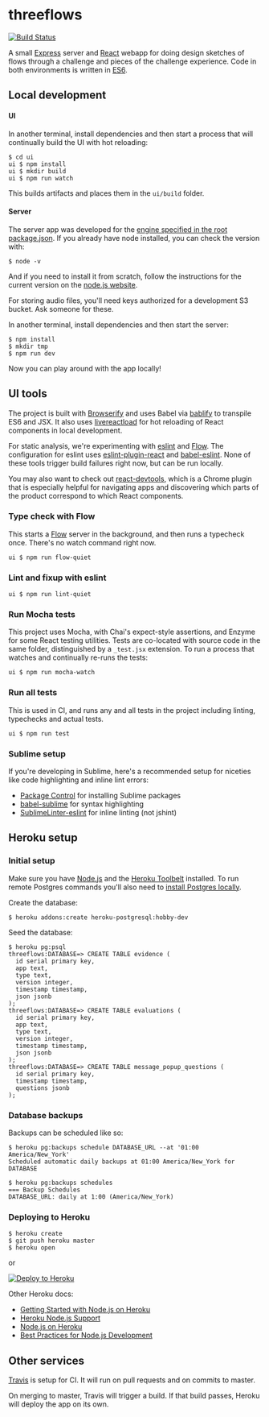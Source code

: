 # threeflows
[![Build Status](https://travis-ci.org/mit-teaching-systems-lab/threeflows.svg?branch=master)](https://travis-ci.org/mit-teaching-systems-lab/threeflows)

A small [Express](http://expressjs.com/) server and [React](https://facebook.github.io/react/) webapp for doing design sketches of flows through a challenge and pieces of the challenge experience.  Code in both environments is written in [ES6](https://babeljs.io/docs/learn-es2015/).

## Local development
#### UI
In another terminal, install dependencies and then start a process that will continually build the UI with hot reloading:
```
$ cd ui
ui $ npm install
ui $ mkdir build
ui $ npm run watch
```
This builds artifacts and places them in the `ui/build` folder.


#### Server
The server app was developed for the [engine specified in the root package.json](https://github.com/mit-teaching-systems-lab/threeflows/blob/master/package.json#L5).  If you already have node installed, you can check the version with:

```
$ node -v
```
And if you need to install it from scratch, follow the instructions for the current version on the [node.js website](https://nodejs.org/en/).

For storing audio files, you'll need keys authorized for a development S3 bucket.  Ask someone for these.

In another terminal, install dependencies and then start the server:
```
$ npm install
$ mkdir tmp
$ npm run dev
```

Now you can play around with the app locally!



## UI tools
The project is built with [Browserify](http://browserify.org/) and uses Babel via [bablify](https://github.com/babel/babelify) to transpile ES6 and JSX.  It also uses [livereactload](https://github.com/milankinen/livereactload) for hot reloading of React components in local development.

For static analysis, we're experimenting with [eslint](http://eslint.org/) and [Flow](https://flowtype.org/).  The configuration for eslint uses [eslint-plugin-react](https://github.com/yannickcr/eslint-plugin-react) and [babel-eslint](https://github.com/babel/babel-eslint).  None of these tools trigger build failures right now, but can be run locally.

You may also want to check out [react-devtools](https://github.com/facebook/react-devtools), which is a Chrome plugin that is especially helpful for navigating apps and discovering which parts of the product correspond to which React components.

### Type check with Flow
This starts a [Flow](https://flowtype.org/) server in the background, and then runs a typecheck once.  There's no watch command right now.
```
ui $ npm run flow-quiet
```

### Lint and fixup with eslint
```
ui $ npm run lint-quiet
```

### Run Mocha tests
This project uses Mocha, with Chai's expect-style assertions, and Enzyme for some React testing utilities.  Tests are co-located with source code in the same folder, distinguished by a `_test.jsx` extension.  To run a process that watches and continually re-runs the tests:

```
ui $ npm run mocha-watch
```

### Run all tests
This is used in CI, and runs any and all tests in the project including linting, typechecks and actual tests.
```
ui $ npm run test
```

### Sublime setup
If you're developing in Sublime, here's a recommended setup for niceties like code highlighting and inline lint errors:
 - [Package Control](https://packagecontrol.io/) for installing Sublime packages
 - [babel-sublime](https://github.com/babel/babel-sublime) for syntax highlighting
 - [SublimeLinter-eslint](https://github.com/roadhump/SublimeLinter-eslint) for inline linting (not jshint)

## Heroku setup
### Initial setup
Make sure you have [Node.js](http://nodejs.org/) and the [Heroku Toolbelt](https://toolbelt.heroku.com/) installed.  To run remote Postgres commands you'll also need to [install Postgres locally](https://devcenter.heroku.com/articles/heroku-postgresql).

Create the database:
```
$ heroku addons:create heroku-postgresql:hobby-dev
```

Seed the database:
```
$ heroku pg:psql
threeflows:DATABASE=> CREATE TABLE evidence (
  id serial primary key,
  app text,
  type text,
  version integer,
  timestamp timestamp,
  json jsonb
);
threeflows:DATABASE=> CREATE TABLE evaluations (
  id serial primary key,
  app text,
  type text,
  version integer,
  timestamp timestamp,
  json jsonb
);
threeflows:DATABASE=> CREATE TABLE message_popup_questions (
  id serial primary key,
  timestamp timestamp,
  questions jsonb
);

```

### Database backups
Backups can be scheduled like so:

```
$ heroku pg:backups schedule DATABASE_URL --at '01:00 America/New_York'
Scheduled automatic daily backups at 01:00 America/New_York for DATABASE

$ heroku pg:backups schedules
=== Backup Schedules
DATABASE_URL: daily at 1:00 (America/New_York)
```

### Deploying to Heroku

```
$ heroku create
$ git push heroku master
$ heroku open
```
or

[![Deploy to Heroku](https://www.herokucdn.com/deploy/button.png)](https://heroku.com/deploy)

Other Heroku docs:
- [Getting Started with Node.js on Heroku](https://devcenter.heroku.com/articles/getting-started-with-nodejs)
- [Heroku Node.js Support](https://devcenter.heroku.com/articles/nodejs-support)
- [Node.js on Heroku](https://devcenter.heroku.com/categories/nodejs)
- [Best Practices for Node.js Development](https://devcenter.heroku.com/articles/node-best-practices)

## Other services
[Travis](https://travis-ci.org/mit-teaching-systems-lab/threeflows) is setup for CI.  It will run on pull requests and on commits to master.

On merging to master, Travis will trigger a build.  If that build passes, Heroku will deploy the app on its own.
